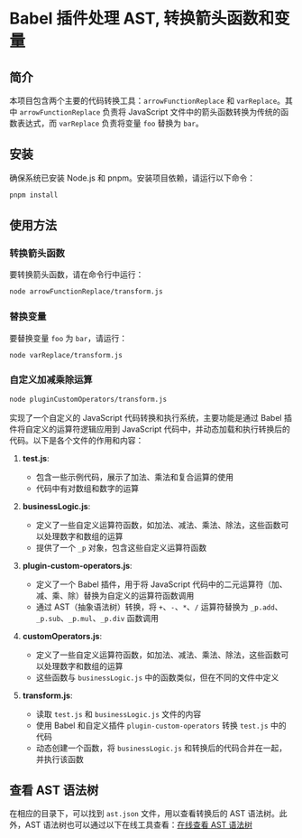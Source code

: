 # Babel 插件处理 AST, 转换箭头函数和变量

## 简介

本项目包含两个主要的代码转换工具：`arrowFunctionReplace` 和 `varReplace`。其中 `arrowFunctionReplace` 负责将 JavaScript 文件中的箭头函数转换为传统的函数表达式，而 `varReplace` 负责将变量 `foo` 替换为 `bar`。

## 安装

确保系统已安装 Node.js 和 pnpm。安装项目依赖，请运行以下命令：

```sh
pnpm install
```

## 使用方法

### 转换箭头函数

要转换箭头函数，请在命令行中运行：

```bash
node arrowFunctionReplace/transform.js
```

### 替换变量

要替换变量 `foo` 为 `bar`，请运行：

```bash
node varReplace/transform.js
```

### 自定义加减乘除运算

```bash
node pluginCustomOperators/transform.js
```

实现了一个自定义的 JavaScript 代码转换和执行系统，主要功能是通过 Babel 插件将自定义的运算符逻辑应用到 JavaScript 代码中，并动态加载和执行转换后的代码。以下是各个文件的作用和内容：

1. **test.js**:
   - 包含一些示例代码，展示了加法、乘法和复合运算的使用
   - 代码中有对数组和数字的运算

2. **businessLogic.js**:
   - 定义了一些自定义运算符函数，如加法、减法、乘法、除法，这些函数可以处理数字和数组的运算
   - 提供了一个 `_p` 对象，包含这些自定义运算符函数

3. **plugin-custom-operators.js**:
   - 定义了一个 Babel 插件，用于将 JavaScript 代码中的二元运算符（加、减、乘、除）替换为自定义的运算符函数调用
   - 通过 AST（抽象语法树）转换，将 `+`、`-`、`*`、`/` 运算符替换为 `_p.add`、`_p.sub`、`_p.mul`、`_p.div` 函数调用

4. **customOperators.js**:
   - 定义了一些自定义运算符函数，如加法、减法、乘法、除法，这些函数可以处理数字和数组的运算
   - 这些函数与 `businessLogic.js` 中的函数类似，但在不同的文件中定义

5. **transform.js**:
   - 读取 `test.js` 和 `businessLogic.js` 文件的内容
   - 使用 Babel 和自定义插件 `plugin-custom-operators` 转换 `test.js` 中的代码
   - 动态创建一个函数，将 `businessLogic.js` 和转换后的代码合并在一起，并执行该函数

## 查看 AST 语法树

在相应的目录下，可以找到 `ast.json` 文件，用以查看转换后的 AST 语法树。此外，AST 语法树也可以通过以下在线工具查看：[在线查看 AST 语法树](https://astexplorer.net/)
